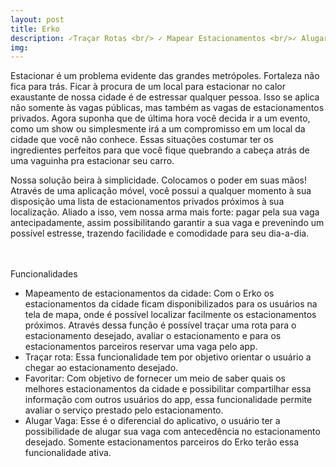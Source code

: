 ```yaml
---
layout: post
title: Erko
description: ✓Traçar Rotas <br/> ✓ Mapear Estacionamentos <br/>✓ Alugar Vaga
img:
---
```


Estacionar é um problema evidente das grandes metrópoles. Fortaleza não fica para trás. Ficar à procura de um local para estacionar no calor exaustante de nossa cidade é de estressar qualquer pessoa. Isso se aplica não somente às vagas públicas, mas também as vagas de estacionamentos privados. Agora suponha que de última hora você decida ir a um evento, como um show ou simplesmente irá a um compromisso em um local da cidade que você não conhece. Essas situações costumar ter os ingredientes perfeitos para que você fique quebrando a cabeça atrás de uma vaguinha pra estacionar seu carro.Nossa solução beira à simplicidade. Colocamos o poder em suas mãos! Através de uma aplicação móvel, você possui a qualquer momento à sua disposição uma lista de estacionamentos privados próximos à sua localização. Aliado a isso, vem nossa arma mais forte: pagar pela sua vaga antecipadamente, assim possibilitando garantir a sua vaga e prevenindo um possível estresse, trazendo facilidade e comodidade para seu dia-a-dia.

<div class="img_row">
	<img class="col one" src="{{ site.baseurl }}/img/erko/1.png" alt="" title="example image"/>
	<img class="col one" src="{{ site.baseurl }}/img/erko/2.png" alt="" title="example image"/>
	<img class="col one" src="{{ site.baseurl }}/img/erko/3.png" alt="" title="example image"/>
</div>
<br/>
Funcionalidades

- Mapeamento de estacionamentos da cidade: Com o Erko os estacionamentos da cidade ficam disponibilizados para os usuários na tela de mapa, onde é possível localizar facilmente os estacionamentos próximos. Através dessa função é possível traçar uma rota para o estacionamento desejado, avaliar o estacionamento e para os estacionamentos parceiros reservar uma vaga pelo app.- Traçar rota: Essa funcionalidade tem por objetivo orientar o usuário a chegar ao estacionamento desejado.- Favoritar: Com objetivo de fornecer um meio de saber quais os melhores estacionamentos da cidade e possibilitar compartilhar essa informação com outros usuários do app, essa funcionalidade permite avaliar o serviço prestado pelo estacionamento.- Alugar Vaga: Esse é o diferencial do aplicativo, o usuário ter a possibilidade de alugar sua vaga com antecedência no estacionamento desejado. Somente estacionamentos parceiros do Erko terão essa funcionalidade ativa.
<div class="img_row">
	<img class="col three" src="{{ site.baseurl }}/img/erko/4.png" alt="" title="example image"/>
</div>
